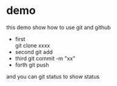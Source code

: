 # demo
this demo show how to use git and github
- first  
git clone xxxx
- second 
git add 
- third
git commit -m "xx"
- forth
git push

and you can git status to show status

